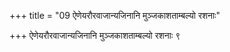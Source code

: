 +++
title = "09 ऐणेयरौरवाजान्यजिनानि मुञ्जकाशताम्बल्यो रशनाः"

+++
ऐणेयरौरवाजान्यजिनानि मुञ्जकाशताम्बल्यो रशनाः ९
